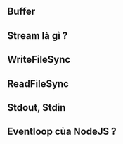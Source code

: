 
## Buffer
## Stream là gì ?

## WriteFileSync

## ReadFileSync

## Stdout, Stdin

## Eventloop của  NodeJS ?